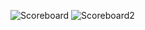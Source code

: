 ![Scoreboard](https://user-images.githubusercontent.com/117542420/210250601-33c5df56-bc76-4a67-ab79-fd0b65612870.PNG)
![Scoreboard2](https://user-images.githubusercontent.com/117542420/210250936-4a8a90b8-3838-4ccd-bfc7-0bd3f3a9b647.PNG)

